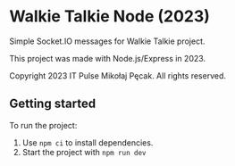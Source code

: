 # Walkie Talkie Node (2023)

Simple Socket.IO messages for Walkie Talkie project.

This project was made with Node.js/Express in 2023.

Copyright 2023 IT Pulse Mikołaj Pęcak. All rights reserved.

## Getting started

To run the project:
1. Use `npm ci` to install dependencies.
2. Start the project with `npm run dev`
